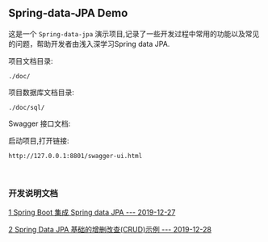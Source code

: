 ## Spring-data-JPA Demo  


这是一个 `Spring-data-jpa` 演示项目,记录了一些开发过程中常用的功能以及常见的问题，帮助开发者由浅入深学习Spring data JPA.  

项目文档目录:  

```
./doc/
```

项目数据库文档目录:  

```
./doc/sql/
```

Swagger 接口文档:  

启动项目,打开链接:  

```
http://127.0.0.1:8801/swagger-ui.html
```

​    

### 开发说明文档  

[1 Spring Boot 集成 Spring data JPA --- 2019-12-27](./doc/1.spring_boot_with_spring_data_jpa.md "./doc/1.spring_boot_with_spring_data_jpa.md")  

[2 Spring Data JPA 基础的增删改查(CRUD)示例 --- 2019-12-28](./doc/2.spring_data_jpa_simple_crud_demo.md "./doc/2.spring_data_jpa_simple_crud_demo.md")  



